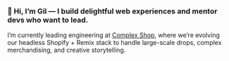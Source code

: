 ### 🌱 Hi, I’m Gil — I build delightful web experiences and mentor devs who want to lead.

I’m currently leading engineering at [Complex Shop](https://complex.com/shop), where we’re evolving our headless Shopify + Remix stack to handle large-scale drops, complex merchandising, and creative storytelling.  


<!--
**Gillysuit/Gillysuit** is a ✨ _special_ ✨ repository because its `README.md` (this file) appears on your GitHub profile.

Here are some ideas to get you started:

- 🔭 I’m currently working on ...
- 🌱 I’m currently learning ...
- 👯 I’m looking to collaborate on ...
- 🤔 I’m looking for help with ...
- 💬 Ask me about ...
- 📫 How to reach me: ...
- 😄 Pronouns: ...
- ⚡ Fun fact: ...
-->
